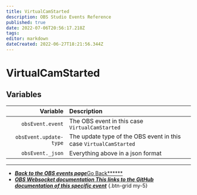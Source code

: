 ```yaml
---
title: VirtualCamStarted
description: OBS Studio Events Reference
published: true
date: 2022-07-06T20:56:17.218Z
tags:
editor: markdown
dateCreated: 2022-06-27T18:21:56.344Z
---
```


# VirtualCamStarted

## Variables

|               Variable | Description                                                       |
| ----------------------:|:----------------------------------------------------------------- |
|       `obsEvent.event` | The OBS event in this case `VirtualCamStarted`                    |
| `obsEvent.update-type` | The update type of the OBS event in this case `VirtualCamStarted` |
|       `obsEvent._json` | Everything above in a json format                                 |

---

- [<i class="mdi mdi-chevron-left"></i>***Back to the OBS events page***Go Back******](/en/Broadcasters/OBS/Events)
- [<i class="mdi mdi-github"></i> ***OBS Websocket documentation ***This links to the GitHub documentation of this specific event******](https://github.com/obsproject/obs-websocket/blob/4.x-current/docs/generated/protocol.md#virtualCamstarted)
{.btn-grid my-5}
